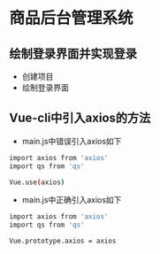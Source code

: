 # 商品后台管理系统

## 绘制登录界面并实现登录
+ 创建项目
+ 绘制登录界面

## Vue-cli中引入axios的方法

+ main.js中错误引入axios如下

``` bash
import axios from 'axios'
import qs from 'qs'

Vue.use(axios)

```
+ main.js中正确引入axios如下

``` bash
import axios from 'axios'
import qs from 'qs'

Vue.prototype.axios = axios

```





